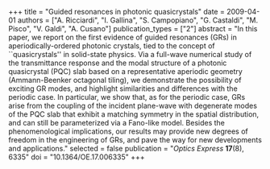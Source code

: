 +++
title = "Guided resonances in photonic quasicrystals"
date = 2009-04-01
authors = ["A. Ricciardi", "I. Gallina", "S. Campopiano", "G. Castaldi", "M. Pisco", "V. Galdi", "A. Cusano"]
publication_types = ["2"]
abstract = "In this paper, we report on the first evidence of guided resonances (GRs) in aperiodically-ordered photonic crystals, tied to the concept of ``quasicrystals'' in solid-state physics. Via a full-wave numerical study of the transmittance response and the modal structure of a photonic quasicrystal (PQC) slab based on a representative aperiodic geometry (Ammann-Beenker octagonal tiling), we demonstrate the possibility of exciting GR modes, and highlight similarities and differences with the periodic case. In particular, we show that, as for the periodic case, GRs arise from the coupling of the incident plane-wave with degenerate modes of the PQC slab that exhibit a matching symmetry in the spatial distribution, and can still be parameterized via a Fano-like model. Besides the phenomenological implications, our results may provide new degrees of freedom in the engineering of GRs, and pave the way for new developments and applications."
selected = false
publication = "*Optics Express* **17**(8), 6335"
doi = "10.1364/OE.17.006335"
+++
